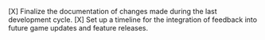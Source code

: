 [X] Finalize the documentation of changes made during the last development cycle.
[X] Set up a timeline for the integration of feedback into future game updates and feature releases.